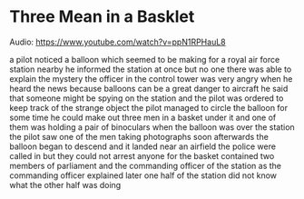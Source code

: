 # Three Mean in a Basklet

Audio: https://www.youtube.com/watch?v=ppN1RPHauL8

a pilot
noticed a balloon which seemed to be
making for a royal air force station
nearby
he informed the station at once
but no one there was able to explain the
mystery
the officer in the control tower was
very angry when he heard the news
because balloons can be a great danger
to aircraft
he said that someone might be spying on
the station
and the pilot was ordered to keep track
of the strange object
the pilot managed to circle the balloon
for some time
he could make out three men in a basket
under it
and one of them was holding a pair of
binoculars
when the balloon was over the station
the pilot saw one of the men taking
photographs
soon afterwards
the balloon began to descend
and it landed near an
airfield the police were called in
but they could not arrest anyone
for the basket contained two members of
parliament
and the commanding officer of the
station
as the commanding officer explained
later
one half of the station did not know
what the other half was doing
